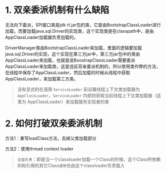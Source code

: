 # 1. 双亲委派机制有什么缺陷

无法向下委派，SPI接口类是jdk rt.jar包的类，它是由BootstrapClassLoader进行加载，而要加载java.sql.Driver的实现类，这个实现类是在classpath中，是由AppClassLoader加载器负责加载的。

DriverManager类由BootstrapClassLoader来加载，里面的逻辑要加载java.sql.Driver的实现，这个实现在第三方jar中，第三方jar包中的类由AppClassLoader来加载，也就是说BoostrapClassLoader需要委派AppClassLoader来加载类，这是违反双亲委派机制的，所以使用类作弊的方法，在线程中保存了AppClassLoader，然后加载的时候从线程中获取AppClassLoader，来加载第三方类。

> 没有显式的在调用 `ServiceLoader` 前设置线程上下文类加载器为 `AppClassLoader`，`ServiceLoader` 内部则获取当前线程上下文类加载器（这里为 AppClassLoader）来加载服务实现者的类

# 2. 如何打破双亲委派机制

方法1：重写loadClass方法，去掉父类加载部分

方法2：使用thread context loader

> `全盘负责`：即是当一个classloader加载一个Class的时候，这个Class所依赖的和引用的其它Class`通常`也由这个classloader负责载入

